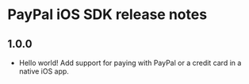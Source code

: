 PayPal iOS SDK release notes
============================

1.0.0
-----

* Hello world! Add support for paying with PayPal or a credit card in a native iOS app.
